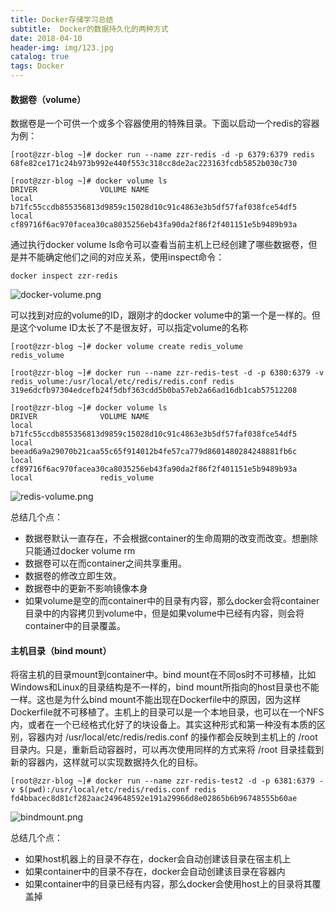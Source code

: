```yaml
---
title: Docker存储学习总结
subtitle:  Docker的数据持久化的两种方式
date: 2018-04-10
header-img: img/123.jpg
catalog: true
tags: Docker
---
```


#### 数据卷（volume）

数据卷是一个可供一个或多个容器使用的特殊目录。下面以启动一个redis的容器为例：

```
[root@zzr-blog ~]# docker run --name zzr-redis -d -p 6379:6379 redis
68fe82ce171c24b973b992e440f553c318cc8de2ac223163fcdb5852b030c730

[root@zzr-blog ~]# docker volume ls
DRIVER              VOLUME NAME
local               b71fc55ccdb855356813d9859c15028d10c91c4863e3b5df57faf038fce54df5
local               cf89716f6ac970facea30ca8035256eb43fa90da2f86f2f401151e5b9489b93a
```

通过执行docker volume ls命令可以查看当前主机上已经创建了哪些数据卷，但是并不能确定他们之间的对应关系，使用inspect命令：
```
docker inspect zzr-redis
```

![docker-volume.png](http://q7mj5531m.bkt.clouddn.com/docker-volume.png)

可以找到对应的volume的ID，跟刚才的docker volume中的第一个是一样的。但是这个volume ID太长了不是很友好，可以指定volume的名称

```
[root@zzr-blog ~]# docker volume create redis_volume
redis_volume

[root@zzr-blog ~]# docker run --name zzr-redis-test -d -p 6380:6379 -v redis_volume:/usr/local/etc/redis/redis.conf redis
319e6dcfb97304edcefb24f5dbf363cdd5b0ba57eb2a66ad16db1cab57512208

[root@zzr-blog ~]# docker volume ls
DRIVER              VOLUME NAME
local               b71fc55ccdb855356813d9859c15028d10c91c4863e3b5df57faf038fce54df5
local               beead6a9a29070b21caa55c65f914012b4fe57ca779d8601480284248881fb6c
local               cf89716f6ac970facea30ca8035256eb43fa90da2f86f2f401151e5b9489b93a
local               redis_volume
```

![redis-volume.png](http://q7mj5531m.bkt.clouddn.com/redis-volume.png)

总结几个点：
* 数据卷默认一直存在，不会根据container的生命周期的改变而改变。想删除只能通过docker volume rm
* 数据卷可以在而container之间共享重用。
* 数据卷的修改立即生效。
* 数据卷中的更新不影响镜像本身
* 如果volume是空的而container中的目录有内容，那么docker会将container目录中的内容拷贝到volume中，但是如果volume中已经有内容，则会将container中的目录覆盖。

#### 主机目录（bind mount）

将宿主机的目录mount到container中。bind mount在不同os时不可移植，比如Windows和Linux的目录结构是不一样的，bind mount所指向的host目录也不能一样。这也是为什么bind mount不能出现在Dockerfile中的原因，因为这样Dockerfile就不可移植了。主机上的目录可以是一个本地目录，也可以在一个NFS 内，或者在一个已经格式化好了的块设备上。其实这种形式和第一种没有本质的区别，容器内对 /usr/local/etc/redis/redis.conf 的操作都会反映到主机上的 /root 目录内。只是，重新启动容器时，可以再次使用同样的方式来将 /root 目录挂载到新的容器内，这样就可以实现数据持久化的目标。

```
[root@zzr-blog ~]# docker run --name zzr-redis-test2 -d -p 6381:6379 -v $(pwd):/usr/local/etc/redis/redis.conf redis
fd4bbacec8d81cf282aac249648592e191a29966d8e02865b6b96748555b60ae

```

![bindmount.png](http://q7mj5531m.bkt.clouddn.com/bindmount.png)

总结几个点：
* 如果host机器上的目录不存在，docker会自动创建该目录在宿主机上
* 如果container中的目录不存在，docker会自动创建该目录在容器内
* 如果container中的目录已经有内容，那么docker会使用host上的目录将其覆盖掉
